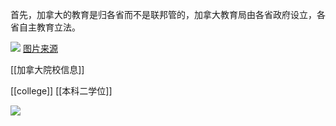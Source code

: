 首先，加拿大的教育是归各省而不是联邦管的，加拿大教育局由各省政府设立，各省自主教育立法。

![](https://picture-guan.oss-cn-hangzhou.aliyuncs.com/20220831142425.png)
[图片来源](https://youtu.be/FK305z6FyCk?list=PLGMrzTnCOjdTga7uu5vVbudG_bwH3Vxl1&t=447)

[[加拿大院校信息]]

[[college]] [[本科二学位]] 


![](https://picture-guan.oss-cn-hangzhou.aliyuncs.com/20220829184925.png)
